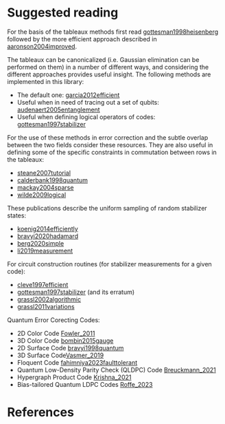 # Suggested reading

For the basis of the tableaux methods first read [gottesman1998heisenberg](@cite) followed by the more efficient approach described in [aaronson2004improved](@cite).

The tableaux can be canonicalized (i.e. Gaussian elimination can be performed on them) in a number of different ways, and considering the different approaches provides useful insight. The following methods are implemented in this library:

- The default one: [garcia2012efficient](@cite)
- Useful when in need of tracing out a set of qubits: [audenaert2005entanglement](@cite)
- Useful when defining logical operators of codes: [gottesman1997stabilizer](@cite)

For the use of these methods in error correction and the subtle overlap between the two fields consider these resources. They are also useful in defining some of the specific constraints in commutation between rows in the tableaux:

- [steane2007tutorial](@cite)
- [calderbank1998quantum](@cite)
- [mackay2004sparse](@cite)
- [wilde2009logical](@cite)

These publications describe the uniform sampling of random stabilizer states:

- [koenig2014efficiently](@cite)
- [bravyi2020hadamard](@cite)
- [berg2020simple](@cite)
- [li2019measurement](@cite)

For circuit construction routines (for stabilizer measurements for a given code):
- [cleve1997efficient](@cite)
- [gottesman1997stabilizer](@cite) (and its erratum)
- [grassl2002algorithmic](@cite)
- [grassl2011variations](@cite)

Quantum Error Corecting Codes:
- 2D Color Code [Fowler_2011](@cite)
- 3D Color Code [bombin2015gauge](@cite)
- 2D Surface Code [bravyi1998quantum](@cite)
- 3D Surface Code[Vasmer_2019](@cite)
- Floquent Code [fahimniya2023faulttolerant](@cite) 
- Quantum Low-Density Parity Check (QLDPC) Code [Breuckmann_2021](@cite)
- Hypergraph Product Code [Krishna_2021](@cite)
- Bias-tailored Quantum LDPC Codes [Roffe_2023](@cite)

# References

```@bibliography
```
